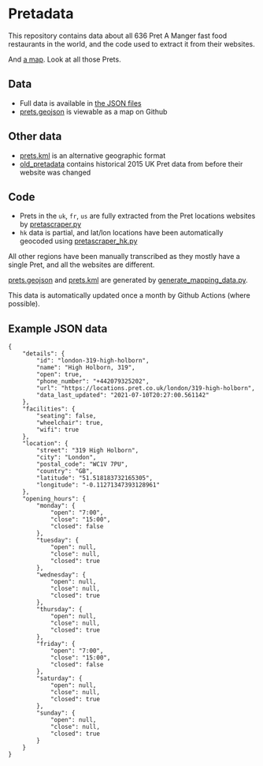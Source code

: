 Pretadata
=========
This repository contains data about all 636 Pret A Manger fast food restaurants in the world, and the code used to extract it from their websites.

And [a map](prets.geojson). Look at all those Prets.

Data
----

* Full data is available in [the JSON files](json/)
* [prets.geojson](prets.geojson) is viewable as a map on Github

Other data
----------

* [prets.kml](prets.kml) is an alternative geographic format
* [old_pretadata](old_pretadata/) contains historical 2015 UK Pret data from before their website was changed

Code
----
* Prets in the `uk`, `fr`, `us` are fully extracted from the Pret locations websites by [pretascraper.py](pretascraper.py)
* `hk` data is partial, and lat/lon locations have been automatically geocoded using [pretascraper_hk.py](pretascraper_hk.py)

All other regions have been manually transcribed as they mostly have a single Pret, and all the websites are different.

[prets.geojson](prets.geojson) and [prets.kml](prets.kml) are generated by [generate_mapping_data.py](generate_mapping_data.py).

This data is automatically updated once a month by Github Actions (where possible).

Example JSON data
-----------------
```
{
    "details": {
        "id": "london-319-high-holborn",
        "name": "High Holborn, 319",
        "open": true,
        "phone_number": "+442079325202",
        "url": "https://locations.pret.co.uk/london/319-high-holborn",
        "data_last_updated": "2021-07-10T20:27:00.561142"
    },
    "facilities": {
        "seating": false,
        "wheelchair": true,
        "wifi": true
    },
    "location": {
        "street": "319 High Holborn",
        "city": "London",
        "postal_code": "WC1V 7PU",
        "country": "GB",
        "latitude": "51.518183732165305",
        "longitude": "-0.11271347393128961"
    },
    "opening_hours": {
        "monday": {
            "open": "7:00",
            "close": "15:00",
            "closed": false
        },
        "tuesday": {
            "open": null,
            "close": null,
            "closed": true
        },
        "wednesday": {
            "open": null,
            "close": null,
            "closed": true
        },
        "thursday": {
            "open": null,
            "close": null,
            "closed": true
        },
        "friday": {
            "open": "7:00",
            "close": "15:00",
            "closed": false
        },
        "saturday": {
            "open": null,
            "close": null,
            "closed": true
        },
        "sunday": {
            "open": null,
            "close": null,
            "closed": true
        }
    }
}
```
